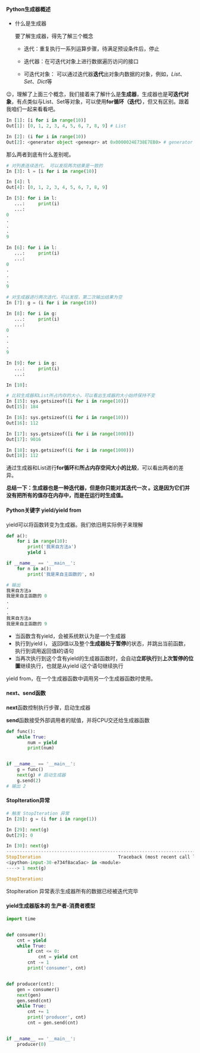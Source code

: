 #### Python生成器概述

- 什么是生成器

  要了解生成器，得先了解三个概念

  - 迭代：重复执行一系列运算步骤，待满足预设条件后，停止

  - 迭代器：在可迭代对象上进行数据遍历访问的接口

  - 可迭代对象： 可以通过迭代器**迭代**出对象内数据的对象，例如，*List*、*Set*、*Dict*等


😉，理解了上面三个概念，我们接着来了解什么是**生成器**，生成器也是**可迭代对象**，有点类似与List、Set等对象，可以使用**for循环（迭代）**，但又有区别。跟着我咱们一起来看看吧。

```python
In [1]: [i for i in range(10)]
Out[1]: [0, 1, 2, 3, 4, 5, 6, 7, 8, 9] # List

In [2]: (i for i in range(10))
Out[2]: <generator object <genexpr> at 0x0000024E738E7EB0> # generator
```

那么两者到底有什么差别呢。

```python
# 对列表连续迭代， 可以发现两次结果是一致的
In [3]: l = [i for i in range(10)]

In [4]: l
Out[4]: [0, 1, 2, 3, 4, 5, 6, 7, 8, 9]

In [5]: for i in l:
   ...:     print(i)
   ...:
0
.
.
.
9

In [6]: for i in l:
   ...:     print(i)
   ...:
0
.
.
.
9
```

```python
# 对生成器进行两次迭代，可以发现，第二次输出结果为空
In [7]: g = (i for i in range(10))

In [8]: for i in g:
   ...:     print(i)
   ...:
0
.
.
.
9

In [9]: for i in g:
   ...:     print(i)
   ...:

In [10]:
```

```python
# 比较生成器和List所占内存的大小，可以看出生成器的大小始终保持不变
In [15]: sys.getsizeof([i for i in range(10)])
Out[15]: 184

In [16]: sys.getsizeof((i for i in range(10)))
Out[16]: 112

In [17]: sys.getsizeof([i for i in range(1000)])
Out[17]: 9016

In [18]: sys.getsizeof((i for i in range(1000)))
Out[18]: 112
```

通过生成器和List进行**for循环**和**所占内存空间大小的比较**，可以看出两者的差异。

**总结一下：生成器也是一种迭代器，但是你只能对其迭代一次  。这是因为它们并没有把所有的值存在内存中，而是在运行时生成值。**

#### Python关键字 yield/yield from

yield可以将函数转变为生成器。我们依旧用实际例子来理解

```python
def a():
    for i in range(10):
        print('我来自方法a')
        yield i

if __name__ == '__main__':
    for n in a():
        print('我是来自主函数的', n)

# 输出
我来自方法a
我是来自主函数的 0
.
.
.
我来自方法a
我是来自主函数的 9
```

- 当函数含有yield，会被系统默认为是一个生成器
- 执行到yield i， 返回**i**值以及整个**生成器处于暂停**的状态，并跳出当前函数，执行到调用返回值**i**的语句
- 当再次执行到这个含有yield的生成器函数时，会自动**立即执行**到**上次暂停的位置**继续执行，也就是从yield i这个语句继续执行

yield from，在一个生成器函数中调用另一个生成器函数时使用。

#### next、send函数

**next**函数控制执行步骤，启动生成器

**send**函数接受外部调用者的赋值，并将CPU交还给生成器函数

```python
def func():
    while True:
        num = yield
        print(num)


if __name__ == '__main__':
    g = func()
    next(g) # 启动生成器
    g.send(2)
# 输出 2
```

#### StopIteration异常

```python
# 触发 StopIteration 异常
In [28]: g = (i for i in range(1))

In [29]: next(g)
Out[29]: 0

In [30]: next(g)
---------------------------------------------------------------------------
StopIteration                             Traceback (most recent call last)
<ipython-input-30-e734f8aca5ac> in <module>
----> 1 next(g)

StopIteration:
```

StopIteration 异常表示生成器所有的数据已经被迭代完毕

#### yield生成器版本的 生产者-消费者模型

```python
import time


def consumer():
    cnt = yield
    while True:
        if cnt <= 0:
            cnt = yield cnt
        cnt -= 1
        print('consumer', cnt)


def producer(cnt):
    gen = consumer()
    next(gen)
    gen.send(cnt)
    while True:
        cnt += 1
        print('producer', cnt)
        cnt = gen.send(cnt)


if __name__ == '__main__':
    producer(0)

```
